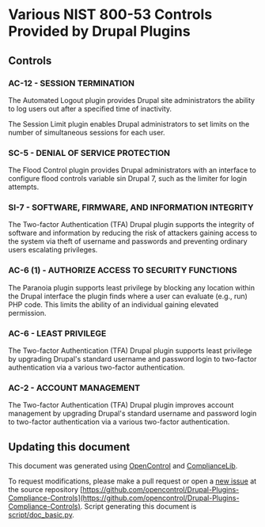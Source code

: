 # Various NIST 800-53 Controls Provided by Drupal Plugins

## Controls

### AC-12 - SESSION TERMINATION

The Automated Logout plugin provides Drupal site administrators the ability to log users out after a specified time of inactivity. 

The Session Limit plugin enables Drupal administrators to set limits on the number of simultaneous sessions for each user. 

### SC-5 - DENIAL OF SERVICE PROTECTION

The Flood Control plugin provides Drupal administrators with an interface to configure flood controls variable sin Drupal 7, such as the limiter for login attempts. 

### SI-7 - SOFTWARE, FIRMWARE, AND INFORMATION INTEGRITY

The Two-factor Authentication (TFA) Drupal plugin supports the integrity of software and information by reducing the risk of attackers gaining access to the system via theft of username and passwords and preventing ordinary users escalating privileges.

### AC-6 (1) - AUTHORIZE ACCESS TO SECURITY FUNCTIONS

The Paranoia plugin supports least privilege by blocking any location within the Drupal interface the plugin finds where a user can evaluate (e.g., run) PHP code. This limits the ability of an individual gaining elevated permission. 

### AC-6 - LEAST PRIVILEGE

The Two-factor Authentication (TFA) Drupal plugin supports least privilege by upgrading Drupal's standard username and password login to two-factor authentication via a various two-factor authentication. 

### AC-2 - ACCOUNT MANAGEMENT

The Two-factor Authentication (TFA) Drupal plugin improves account management by upgrading Drupal's standard username and password login to two-factor authentication via a various two-factor authentication. 


## Updating this document
This document was generated using [OpenControl](http://open-control.org) and [ComplianceLib](https://github.com/GovReady/compliancelib-python). 

To request modifications, please make a pull request or open a [new issue](https://github.com/opencontrol/Drupal-Plugins-Compliance-Controls/issues) at the source repository [https://github.com/opencontrol/Drupal-Plugins-Compliance-Controls](https://github.com/opencontrol/Drupal-Plugins-Compliance-Controls). Script generating this document is [script/doc_basic.py](https://github.com/opencontrol/Drupal-Plugins-Compliance-Controls/blob/master/scripts/doc_basic.py).